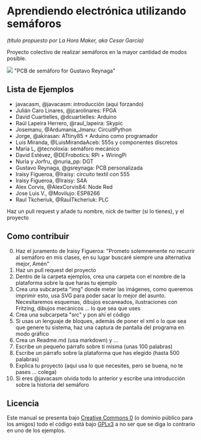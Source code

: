 # Aprendiendo electrónica utilizando semáforos
*(título propuesto por La Hora Maker, aka Cesar García)*

Proyecto colectivo de realizar semáforos en la mayor cantidad de modos posible.

![](https://github.com/dcuartielles/semaforos/blob/master/img/semaforo_gustavo.jpg?v=4&s=400) "PCB de semáforo for Gustavo Reynaga"

## Lista de Ejemplos

* javacasm, @javacasm: introducción (aquí forzando)
* Julián Caro Linares, @jcarolinares: FPGA
* David Cuartielles, @dcuartielles: Arduino
* Raúl Lapeira Herrero, @raul_lapeira: Skypic
* Josemanu, @Ardumania_Jmanu: CircuitPython
* Jorge, @akirasan: ATtiny85 + Arduino como programador
* Luis Miranda, @LuisMirandaAceb: 555s y componentes discretos
* María L, @tecnoloxia: semáforo mecánico
* David Estévez, @DEFrobotics: RPi + WiringPi
* Nuria y Jorfru, @nuria_pp: DGT
* Gustavo Reynaga, @gsreynaga: PCB personalizada
* Iraisy Figueroa, @Iraisy: circuito textil con 555 
* Iraisy Figueroa, @Iraisy: S4A
* Alex Corvis, @AlexCorvis84: Node Red
* Jose Luis V., @Movilujo: ESP8266
* Raul Tkcheriuk, @RaulTkcheriuk: PLC

Haz un pull request y añade tu nombre, nick de twitter (si lo tienes), y el proyecto

## Como contribuir

0. Haz el juramento de Iraisy Figueroa: "Prometo solemnemente no recurrir al semáforo en mis clases, en su lugar buscaré siempre una alternativa mejor, Amén"
1. Haz un pull request del proyecto
2. Dentro de la carpeta ejemplos, crea una carpeta con el nombre de la plataforma sobre la que haras tu ejemplo
3. Crea una subcarpeta "img" donde meter las imágenes, como queremos imprimir esto, usa SVG para poder sacar lo mejor del asunto. Necesitaremos esquemas, dibujos escaneados, ilustraciones con Fritzing, dibujos mecánicos ... lo que sea que uses
4. Crea una subcarpeta "src" y pon ahí el código
5. Si usas un lenguaje de bloques, además de poner el xml o lo que sea que genere tu sistema, haz una captura de pantalla del programa en modo gráfico
6. Crea un Readme.md (usa markdown) y ...
7. Escribe un pequeño párrafo sobre tí misma (unas 100 palabras)
8. Escribe un párrafo sobre la plataforma que has elegido (hasta 500 palabras)
9. Explica tu proyecto (aquí usa lo que necesites, pero se buena, no te pases ... colega)
10. Si eres @javacasm olvida todo lo anterior y escribe una introducción sobre la historia del semáforo

## Licencia

Este manual se presenta bajo [Creative Commons 0](https://creativecommons.org/publicdomain/zero/1.0/) (o dominio público para los amigos) todo el código está bajo [GPLv3](https://www.gnu.org/licenses/gpl-3.0.en.html) a no ser que se diga lo contrario en uno de los ejemplos.
